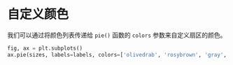 # 自定义颜色

我们可以通过将颜色列表传递给 `pie()` 函数的 `colors` 参数来自定义扇区的颜色。

```python
fig, ax = plt.subplots()
ax.pie(sizes, labels=labels, colors=['olivedrab', 'rosybrown', 'gray','saddlebrown'])
```
